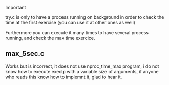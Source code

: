 > [!IMPORTANT]
> try.c is only to have a process running on background in order to check the time at the first exercise (you can use it at other ones as well)
> 
> Furthermore you can execute it many times to have several process running, and check the max time exercice.

## max_5sec.c
Works but is incorrect, it does not use nproc_time_max program, i do not know how to execute execlp with a variable size of arguments, if anyone who reads this know how to implemnt it, glad to hear it.

